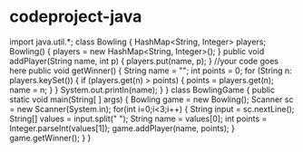 # codeproject-java
import java.util.*;   class Bowling {     HashMap&lt;String, Integer> players;     Bowling() {         players = new HashMap&lt;String, Integer>();     }     public void addPlayer(String name, int p) {         players.put(name, p);     }     //your code goes here     public void getWinner() {         String name = ""; int points = 0;         for (String n: players.keySet()) {             if (players.get(n) > points) {                 points = players.get(n);                 name = n;             }         }         System.out.println(name);     } }  class BowlingGame {     public static void main(String[ ] args) {         Bowling game = new Bowling();         Scanner sc = new Scanner(System.in);          for(int i=0;i&lt;3;i++) {             String input = sc.nextLine();             String[] values = input.split(" ");             String name = values[0];             int points = Integer.parseInt(values[1]);             game.addPlayer(name, points);         }         game.getWinner();     } }
